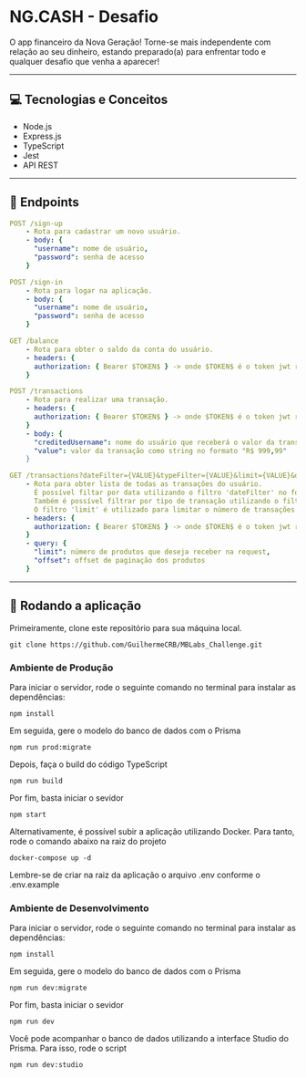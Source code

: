 # NG.CASH - Desafio

<p>O app financeiro da Nova Geração! Torne-se mais independente com relação ao seu dinheiro, estando preparado(a) para enfrentar todo e qualquer desafio que venha a aparecer!</p>

***

## :computer:	 Tecnologias e Conceitos

- Node.js
- Express.js
- TypeScript
- Jest
- API REST

***

## :rocket: Endpoints

```yml
POST /sign-up
    - Rota para cadastrar um novo usuário.
    - body: {
      "username": nome de usuário,
      "password": senha de acesso
    }
```

```yml
POST /sign-in
    - Rota para logar na aplicação.
    - body: {
      "username": nome de usuário,
      "password": senha de acesso
    }
```

```yml
GET /balance
    - Rota para obter o saldo da conta do usuário.
    - headers: {
      authorization: { Bearer $TOKEN$ } -> onde $TOKEN$ é o token jwt recebido como resposta da requisição POST /sign-in.
    } 
```

```yml
POST /transactions
    - Rota para realizar uma transação.
    - headers: {
      authorization: { Bearer $TOKEN$ } -> onde $TOKEN$ é o token jwt recebido como resposta da requisição POST /sign-in.
    } 
    - body: {
      "creditedUsername": nome do usuário que receberá o valor da transação,
      "value": valor da transação como string no formato "R$ 999,99"
    }
```

```yml
GET /transactions?dateFilter={VALUE}&typeFilter={VALUE}&limit={VALUE}&offset={VALUE}
    - Rota para obter lista de todas as transações do usuário. 
      É possível filtar por data utilizando o filtro 'dateFilter' no formato "99/99/9999". 
      Também é possível filtrar por tipo de transação utilizando o filtro 'typeFilter', que pode assumir os valores de "cash-in", caso deseje-se obter as transações feitas para o usuário, e "cash-out", caso deseje-se obter as transações feitas pelo o usuário. 
      O filtro 'limit' é utilizado para limitar o número de transações a serem enviadas como resposta, 10 por padrão. O filtra 'offset' é utlizado para controle de paginação, 0 por padrão.
    - headers: {
      authorization: { Bearer $TOKEN$ } -> onde $TOKEN$ é o token jwt recebido como resposta da requisição POST /sign-in.
    } 
    - query: {
      "limit": número de produtos que deseja receber na request,
      "offset": offset de paginação dos produtos
    }
```

***

## 🏁 Rodando a aplicação

Primeiramente, clone este repositório para sua máquina local.

```
git clone https://github.com/GuilhermeCRB/MBLabs_Challenge.git
```

### Ambiente de Produção

Para iniciar o servidor, rode o seguinte comando no terminal para instalar as dependências:

```
npm install
```

Em seguida, gere o modelo do banco de dados com o Prisma

```
npm run prod:migrate
```

Depois, faça o build do código TypeScript

```
npm run build
```

Por fim, basta iniciar o sevidor

```
npm start
```

Alternativamente, é possível subir a aplicação utilizando Docker. Para tanto, rode o comando abaixo na raiz do projeto

```
docker-compose up -d
```

Lembre-se de criar na raiz da aplicação o arquivo .env conforme o .env.example

### Ambiente de Desenvolvimento

Para iniciar o servidor, rode o seguinte comando no terminal para instalar as dependências:

```
npm install
```

Em seguida, gere o modelo do banco de dados com o Prisma

```
npm run dev:migrate
```

Por fim, basta iniciar o sevidor

```
npm run dev
```

Você pode acompanhar o banco de dados utilizando a interface Studio do Prisma. Para isso, rode o script

```
npm run dev:studio
```
